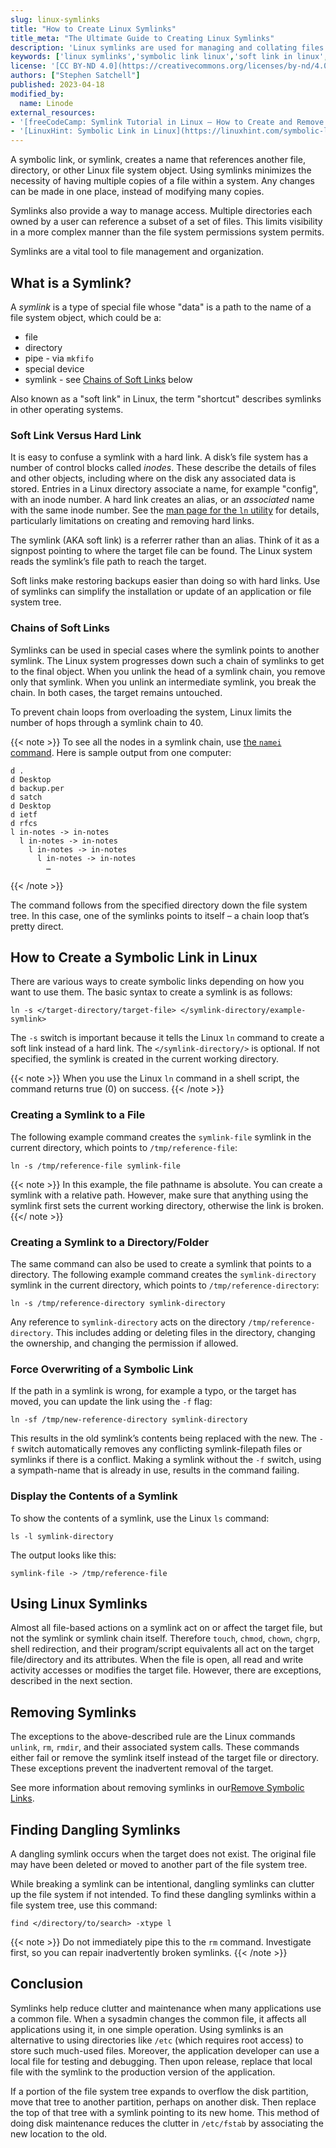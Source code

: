 ```yaml
---
slug: linux-symlinks
title: "How to Create Linux Symlinks"
title_meta: "The Ultimate Guide to Creating Linux Symlinks"
description: 'Linux symlinks are used for managing and collating files. Learn the basics of Linux symlinks.'
keywords: ['linux symlinks','symbolic link linux','soft link in linux','linux symbolic link','ln command','linux ln','linux create symbolic link','ln linux','linux ln command','create symbolic link linux']
license: '[CC BY-ND 4.0](https://creativecommons.org/licenses/by-nd/4.0)'
authors: ["Stephen Satchell"]
published: 2023-04-18
modified_by:
  name: Linode
external_resources:
- '[freeCodeCamp: Symlink Tutorial in Linux – How to Create and Remove a Symbolic Link](https://www.freecodecamp.org/news/symlink-tutorial-in-linux-how-to-create-and-remove-a-symbolic-link/)'
- '[LinuxHint: Symbolic Link in Linux](https://linuxhint.com/symbolic-link-linux/)'
---
```


A symbolic link, or symlink, creates a name that references another file, directory, or other Linux file system object. Using symlinks minimizes the necessity of having multiple copies of a file within a system. Any changes can be made in one place, instead of modifying many copies.

Symlinks also provide a way to manage access. Multiple directories each owned by a user can reference a subset of a set of files. This limits visibility in a more complex manner than the file system permissions system permits.

Symlinks are a vital tool to file management and organization.

## What is a Symlink?

A *symlink* is a type of special file whose "data" is a path to the name of a file system object, which could be a:

-   file
-   directory
-   pipe - via `mkfifo`
-   special device
-   symlink - see [Chains of Soft Links](/docs/guides/linux-symlinks/#chains-of-soft-links) below

Also known as a "soft link" in Linux, the term "shortcut" describes symlinks in other operating systems.

### Soft Link Versus Hard Link

It is easy to confuse a symlink with a hard link. A disk’s file system has a number of control blocks called *inodes*. These describe the details of files and other objects, including where on the disk any associated data is stored. Entries in a Linux directory associate a name, for example "config", with an inode number. A hard link creates an alias, or an *associated* name with the same inode number. See the [man page for the `ln` utility](https://man7.org/linux/man-pages/man1/ln.1.html) for details, particularly limitations on creating and removing hard links.

The symlink (AKA soft link) is a referrer rather than an alias. Think of it as a signpost pointing to where the target file can be found. The Linux system reads the symlink’s file path to reach the target.

Soft links make restoring backups easier than doing so with hard links. Use of symlinks can simplify the installation or update of an application or file system tree.

### Chains of Soft Links

Symlinks can be used in special cases where the symlink points to another symlink. The Linux system progresses down such a chain of symlinks to get to the final object. When you unlink the head of a symlink chain, you remove only that symlink. When you unlink an intermediate symlink, you break the chain. In both cases, the target remains untouched.

To prevent chain loops from overloading the system, Linux limits the number of hops through a symlink chain to 40.

{{< note >}}
To see all the nodes in a symlink chain, use [the `namei` command](https://man7.org/linux/man-pages/man1/namei.1.html). Here is sample output from one computer:

```output
d .
d Desktop
d backup.per
d satch
d Desktop
d ietf
d rfcs
l in-notes -> in-notes
  l in-notes -> in-notes
    l in-notes -> in-notes
      l in-notes -> in-notes
        …
```
{{< /note >}}

The command follows from the specified directory down the file system tree. In this case, one of the symlinks points to itself – a chain loop that’s pretty direct.

## How to Create a Symbolic Link in Linux

There are various ways to create symbolic links depending on how you want to use them. The basic syntax to create a symlink is as follows:

```command
ln -s </target-directory/target-file> </symlink-directory/example-symlink>
```

The `-s` switch is important because it tells the Linux `ln` command to create a soft link instead of a hard link. The `</symlink-directory/>` is optional. If not specified, the symlink is created in the current working directory.

{{< note >}}
When you use the Linux `ln` command in a shell script, the command returns true (0) on success.
{{< /note >}}

### Creating a Symlink to a File

The following example command creates the `symlink-file` symlink in the current directory, which points to `/tmp/reference-file`:

```command
ln -s /tmp/reference-file symlink-file
```

{{< note >}}
In this example, the file pathname is absolute. You can create a symlink with a relative path. However, make sure that anything using the symlink first sets the current working directory, otherwise the link is broken.
{{</ note >}}

### Creating a Symlink to a Directory/Folder

The same command can also be used to create a symlink that points to a directory. The following example command creates the  `symlink-directory` symlink in the current directory, which points to `/tmp/reference-directory`:

```command
ln -s /tmp/reference-directory symlink-directory
```

Any reference to `symlink-directory` acts on the directory `/tmp/reference-directory`. This includes adding or deleting files in the directory, changing the ownership, and changing the permission if allowed.

### Force Overwriting of a Symbolic Link

If the path in a symlink is wrong, for example a typo, or the target has moved, you can update the link using the `-f` flag:

```command
ln -sf /tmp/new-reference-directory symlink-directory
```

This results in the old symlink’s contents being replaced with the new. The `-f` switch automatically removes any conflicting symlink-filepath files or symlinks if there is a conflict. Making a symlink without the `-f` switch, using a sympath-name that is already in use, results in the command failing.

### Display the Contents of a Symlink

To show the contents of a symlink, use the Linux `ls` command:

```commnad
ls -l symlink-directory
```

The output looks like this:

```output
symlink-file -> /tmp/reference-file
```

## Using Linux Symlinks

Almost all file-based actions on a symlink act on or affect the target file, but not the symlink or symlink chain itself. Therefore `touch`, `chmod`, `chown`, `chgrp`, shell redirection, and their program/script equivalents all act on the target file/directory and its attributes. When the file is open, all read and write activity accesses or modifies the target file. However, there are exceptions, described in the next section.

## Removing Symlinks

The exceptions to the above-described rule are the Linux commands `unlink`, `rm`, `rmdir`, and their associated system calls. These commands either fail or remove the symlink itself instead of the target file or directory. These exceptions prevent the inadvertent removal of the target.

See more information about removing symlinks in our[Remove Symbolic Links](/docs/tools-reference/basics/linux-remove-symbolic-link).

## Finding Dangling Symlinks

A dangling symlink occurs when the target does not exist. The original file may have been deleted or moved to another part of the file system tree.

While breaking a symlink can be intentional, dangling symlinks can clutter up the file system if not intended. To find these dangling symlinks within a file system tree, use this command:

```command
find </directory/to/search> -xtype l
```

{{< note >}}
Do not immediately pipe this to the `rm` command. Investigate first, so you can repair inadvertently broken symlinks.
{{< /note >}}

## Conclusion

Symlinks help reduce clutter and maintenance when many applications use a common file. When a sysadmin changes the common file, it affects all applications using it, in one simple operation. Using symlinks is an alternative to using directories like `/etc` (which requires root access) to store such much-used files. Moreover, the application developer can use a local file for testing and debugging. Then upon release, replace that local file with the symlink to the production version of the application.

If a portion of the file system tree expands to overflow the disk partition, move that tree to another partition, perhaps on another disk. Then replace the top of that tree with a symlink pointing to its new home. This method of doing disk maintenance reduces the clutter in `/etc/fstab` by associating the new location to the old.